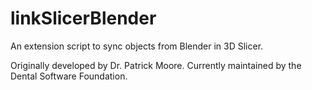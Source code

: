 # linkSlicerBlender
An extension script to sync objects from Blender in 3D Slicer.

Originally developed by Dr. Patrick Moore. Currently maintained by the Dental Software Foundation.
